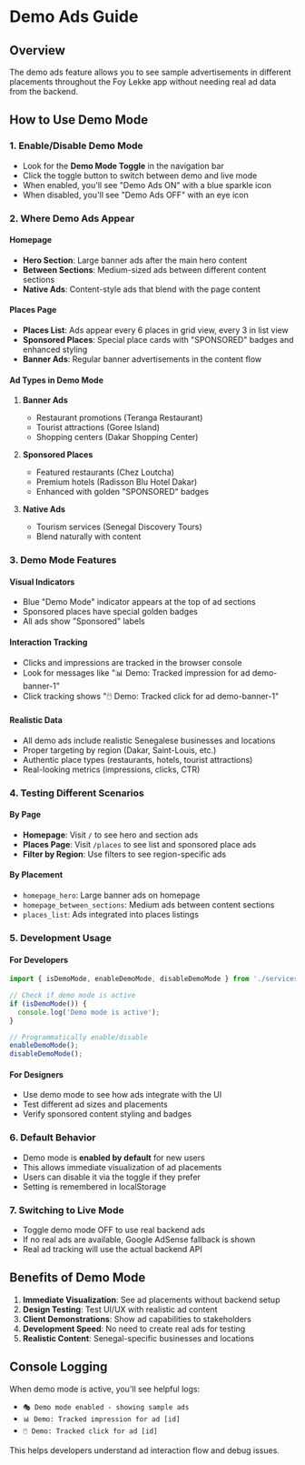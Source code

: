 # Demo Ads Guide

## Overview
The demo ads feature allows you to see sample advertisements in different placements throughout the Foy Lekke app without needing real ad data from the backend.

## How to Use Demo Mode

### 1. Enable/Disable Demo Mode
- Look for the **Demo Mode Toggle** in the navigation bar
- Click the toggle button to switch between demo and live mode
- When enabled, you'll see "Demo Ads ON" with a blue sparkle icon
- When disabled, you'll see "Demo Ads OFF" with an eye icon

### 2. Where Demo Ads Appear

#### Homepage
- **Hero Section**: Large banner ads after the main hero content
- **Between Sections**: Medium-sized ads between different content sections
- **Native Ads**: Content-style ads that blend with the page content

#### Places Page
- **Places List**: Ads appear every 6 places in grid view, every 3 in list view
- **Sponsored Places**: Special place cards with "SPONSORED" badges and enhanced styling
- **Banner Ads**: Regular banner advertisements in the content flow

#### Ad Types in Demo Mode

1. **Banner Ads**
   - Restaurant promotions (Teranga Restaurant)
   - Tourist attractions (Goree Island)
   - Shopping centers (Dakar Shopping Center)

2. **Sponsored Places**
   - Featured restaurants (Chez Loutcha)
   - Premium hotels (Radisson Blu Hotel Dakar)
   - Enhanced with golden "SPONSORED" badges

3. **Native Ads**
   - Tourism services (Senegal Discovery Tours)
   - Blend naturally with content

### 3. Demo Mode Features

#### Visual Indicators
- Blue "Demo Mode" indicator appears at the top of ad sections
- Sponsored places have special golden badges
- All ads show "Sponsored" labels

#### Interaction Tracking
- Clicks and impressions are tracked in the browser console
- Look for messages like "📊 Demo: Tracked impression for ad demo-banner-1"
- Click tracking shows "🖱️ Demo: Tracked click for ad demo-banner-1"

#### Realistic Data
- All demo ads include realistic Senegalese businesses and locations
- Proper targeting by region (Dakar, Saint-Louis, etc.)
- Authentic place types (restaurants, hotels, tourist attractions)
- Real-looking metrics (impressions, clicks, CTR)

### 4. Testing Different Scenarios

#### By Page
- **Homepage**: Visit `/` to see hero and section ads
- **Places Page**: Visit `/places` to see list and sponsored place ads
- **Filter by Region**: Use filters to see region-specific ads

#### By Placement
- `homepage_hero`: Large banner ads on homepage
- `homepage_between_sections`: Medium ads between content sections
- `places_list`: Ads integrated into places listings

### 5. Development Usage

#### For Developers
```javascript
import { isDemoMode, enableDemoMode, disableDemoMode } from './services/demoAds';

// Check if demo mode is active
if (isDemoMode()) {
  console.log('Demo mode is active');
}

// Programmatically enable/disable
enableDemoMode();
disableDemoMode();
```

#### For Designers
- Use demo mode to see how ads integrate with the UI
- Test different ad sizes and placements
- Verify sponsored content styling and badges

### 6. Default Behavior
- Demo mode is **enabled by default** for new users
- This allows immediate visualization of ad placements
- Users can disable it via the toggle if they prefer
- Setting is remembered in localStorage

### 7. Switching to Live Mode
- Toggle demo mode OFF to use real backend ads
- If no real ads are available, Google AdSense fallback is shown
- Real ad tracking will use the actual backend API

## Benefits of Demo Mode

1. **Immediate Visualization**: See ad placements without backend setup
2. **Design Testing**: Test UI/UX with realistic ad content
3. **Client Demonstrations**: Show ad capabilities to stakeholders
4. **Development Speed**: No need to create real ads for testing
5. **Realistic Content**: Senegal-specific businesses and locations

## Console Logging
When demo mode is active, you'll see helpful logs:
- `🎭 Demo mode enabled - showing sample ads`
- `📊 Demo: Tracked impression for ad [id]`
- `🖱️ Demo: Tracked click for ad [id]`

This helps developers understand ad interaction flow and debug issues. 